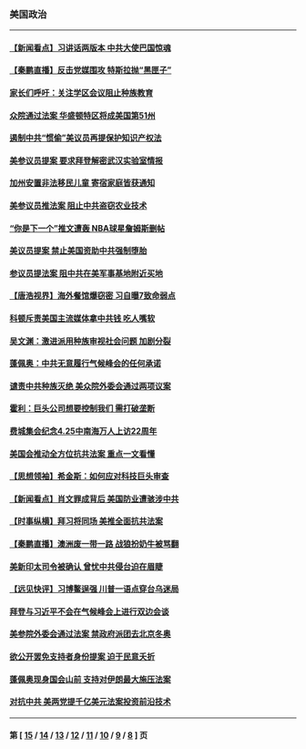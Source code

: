 ### 美国政治
---
#### [【新闻看点】习讲话两版本 中共大使巴国惊魂](../../pages/ncid1078159/n12898524.md) 
#### [【秦鹏直播】反击党媒围攻 特斯拉抛“黑匣子”](../../pages/ncid1078159/n12899045.md) 
#### [家长们呼吁：关注学区会议阻止种族教育](../../pages/ncid1078159/n12898987.md) 
#### [众院通过法案 华盛顿特区将成美国第51州](../../pages/ncid1078159/n12898882.md) 
#### [遏制中共“惯偷”美议员再提保护知识产权法](../../pages/ncid1078159/n12898800.md) 
#### [美参议员提案 要求拜登解密武汉实验室情报](../../pages/ncid1078159/n12898787.md) 
#### [加州安置非法移民儿童 寄宿家庭皆获通知](../../pages/ncid1078159/n12898691.md) 
#### [美参议员推法案 阻止中共盗窃农业技术](../../pages/ncid1078159/n12898496.md) 
#### [“你是下一个”推文遭轰 NBA球星詹姆斯删帖](../../pages/ncid1078159/n12898400.md) 
#### [美议员提案 禁止美国资助中共强制堕胎](../../pages/ncid1078159/n12898274.md) 
#### [参议员提法案 阻中共在美军事基地附近买地](../../pages/ncid1078159/n12898000.md) 
#### [【唐浩视界】海外餐馆爆窃密 习自曝7致命弱点](../../pages/ncid1078159/n12897893.md) 
#### [科顿斥责美国主流媒体拿中共钱 吃人嘴软](../../pages/ncid1078159/n12898127.md) 
#### [吴文渊：激进派用种族审视社会问题 加剧分裂](../../pages/ncid1078159/n12893881.md) 
#### [蓬佩奥：中共无意履行气候峰会的任何承诺](../../pages/ncid1078159/n12897029.md) 
#### [谴责中共种族灭绝 美众院外委会通过两项议案](../../pages/ncid1078159/n12896720.md) 
#### [霍利：巨头公司想要控制我们 需打破垄断](../../pages/ncid1078159/n12896496.md) 
#### [费城集会纪念4.25中南海万人上访22周年](../../pages/ncid1078159/n12893923.md) 
#### [美国会推动全方位抗共法案 重点一文看懂](../../pages/ncid1078159/n12896606.md) 
#### [【思想领袖】希金斯：如何应对科技巨头审查](../../pages/ncid1078159/n12820740.md) 
#### [【新闻看点】肖文罪成背后 美国防业遭骇涉中共](../../pages/ncid1078159/n12896360.md) 
#### [【时事纵横】拜习将同场 美推全面抗共法案](../../pages/ncid1078159/n12896393.md) 
#### [【秦鹏直播】澳洲废一带一路 战狼扮奶牛被骂翻](../../pages/ncid1078159/n12896400.md) 
#### [美新印太司令被确认 曾忧中共侵台迫在眉睫](../../pages/ncid1078159/n12896180.md) 
#### [【远见快评】习博鳌逞强 川普一语点穿台乌迷局](../../pages/ncid1078159/n12896372.md) 
#### [拜登与习近平不会在气候峰会上进行双边会谈](../../pages/ncid1078159/n12896403.md) 
#### [美参院外委会通过法案 禁政府派团去北京冬奥](../../pages/ncid1078159/n12896380.md) 
#### [欲公开罢免支持者身份提案 迫于民意夭折](../../pages/ncid1078159/n12896387.md) 
#### [蓬佩奥现身国会山前 支持对伊朗最大施压法案](../../pages/ncid1078159/n12896277.md) 
#### [对抗中共 美两党提千亿美元法案投资前沿技术](../../pages/ncid1078159/n12896225.md) 

---
#### 第 [ [15](./15.md) / [14](./14.md) / [13](./13.md) / [12](./12.md) / [11](./11.md) / [10](./10.md) / [9](./9.md) / [8](./8.md) ] 页
